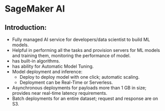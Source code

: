 # SageMaker AI

## Introduction:
- Fully managed AI service for developers/data scientist to build ML models.
- Helpful in performing all the tasks and provision servers for ML models and training them, monitoring the performance of model.
- has built-in algorithms.
- has ability for Automatic Model Tuning.
- Model deployment and inference:
  - Deploy to deploy model with one click; automatic scaling.
  - Deployment can be Real-Time or Serverless.
- Asynchronous deployments for payloads more than 1 GB in size; provides near real-time latency requirements.
- Batch deployments for an entire dataset; request and response are on S3.
